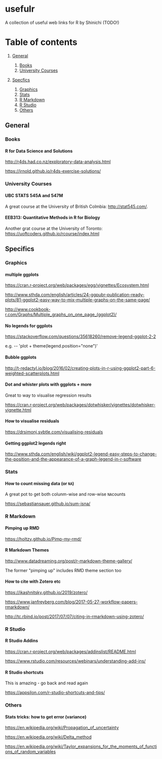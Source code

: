 # usefulr

A collection of useful web links for R by Shinichi (TODO!)

# Table of contents
1. [General](#general)
    1. [Books](#books)
    2. [University Courses](#university_courses)
    
2. [Specfics](#specfics)
    1. [Graphics](#graphics)
    2. [Stats](#stats)
    3. [R Markdown](#r_markdown)
    4. [R Studio](#r_studio)
    5. [Others](#others)



## General <a name="general"></a>

### Books <a name="books"></a>

#### R for Data Science and Solutions

<http://r4ds.had.co.nz/exploratory-data-analysis.html>

<https://jrnold.github.io/r4ds-exercise-solutions/>

### University Courses <a name="university_courses"></a>

#### UBC STATS 545A and 547M

A great course at the University of British Colmbia: <http://stat545.com/>. 

#### EEB313: Quantitative Methods in R for Biology

Another grat course at the University of Toronto: <https://uoftcoders.github.io/rcourse/index.html>

## Specifics <a name="specifics"></a>


### Graphics <a name="graphics"></a>

#### multiple ggplots

<https://cran.r-project.org/web/packages/egg/vignettes/Ecosystem.html>

<http://www.sthda.com/english/articles/24-ggpubr-publication-ready-plots/81-ggplot2-easy-way-to-mix-multiple-graphs-on-the-same-page/>

<http://www.cookbook-r.com/Graphs/Multiple_graphs_on_one_page_(ggplot2)/>

#### No legends for ggplots

<https://stackoverflow.com/questions/35618260/remove-legend-ggplot-2-2>

e.g. -- 'plot + theme(legend.position="none")'

#### Bubble ggplots

<http://t-redactyl.io/blog/2016/02/creating-plots-in-r-using-ggplot2-part-6-weighted-scatterplots.html>

#### Dot and whister plots with ggplots + more

Great to way to visualise regression results

<https://cran.r-project.org/web/packages/dotwhisker/vignettes/dotwhisker-vignette.html>

#### How to visualise residuals

<https://drsimonj.svbtle.com/visualising-residuals>

#### Getting ggplot2 legends right

<http://www.sthda.com/english/wiki/ggplot2-legend-easy-steps-to-change-the-position-and-the-appearance-of-a-graph-legend-in-r-software>

### Stats <a name="stats"></a>

#### How to count missing data (or `NA`)

A great pot to get both colunm-wise and row-wise `NA`counts

<https://sebastiansauer.github.io/sum-isna/>


### R Markdown <a name="r_markdown"></a>

#### Pimping up RMD

<https://holtzy.github.io/Pimp-my-rmd/>

#### R Markdown Themes

<http://www.datadreaming.org/post/r-markdown-theme-gallery/>

The former "pimping up" includes RMD theme section too

#### How to cite with Zotero etc

<https://ikashnitsky.github.io/2019/zotero/>

<https://www.janfreyberg.com/blog/2017-05-27-workflow-papers-rmarkdown/>

<http://tc.rbind.io/post/2017/07/07/citing-in-rmarkdown-using-zotero/>

### R Studio <a name="r_studio"></a>

#### R Studio Addins

<https://cran.r-project.org/web/packages/addinslist/README.html>

<https://www.rstudio.com/resources/webinars/understanding-add-ins/>

#### R Studio shortcuts 

This is amazing - go back and read again

<https://appsilon.com/r-studio-shortcuts-and-tips/>


### Others <a name="others"></a>

#### Stats tricks: how to get error (variance)

<https://en.wikipedia.org/wiki/Propagation_of_uncertainty>

<https://en.wikipedia.org/wiki/Delta_method>

<https://en.wikipedia.org/wiki/Taylor_expansions_for_the_moments_of_functions_of_random_variables>
